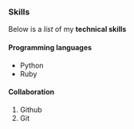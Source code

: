 ### Skills

Below is a _list_ of my **technical skills**

#### Programming languages

- Python
- Ruby

#### Collaboration
1. Github
2. Git
